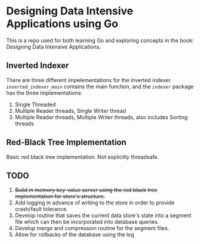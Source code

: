 # Designing Data Intensive Applications using Go
This is a repo used for both learning Go and exploring concepts in the book: Designing Data Intensive Applications. 

## Inverted Indexer 
There are three different impelementations for the inverted indexer. `inverted_indexer_main` contains the main function, and the `indexer` package has the three implementations: 
1. Single Threaded 
2. Multiple Reader threads, Single Writer thread
3. Multiple Reader threads, Multiple Writer threads, also includes Sorting threads

## Red-Black Tree Implementation
Basic red black tree implementation. Not explicitly threadsafe. 

## TODO 
1. ~~Build in memory key-value server using the red black tree implementation for store's structure.~~  
2. Add logging in advance of writing to the store in order to provide crash/fault tolerance. 
3. Develop routine that saves the current data store's state into a segment file which can then be incorporated into database queries. 
4. Develop merge and compression routine for the segment files. 
5. Allow for rollbacks of the database using the log